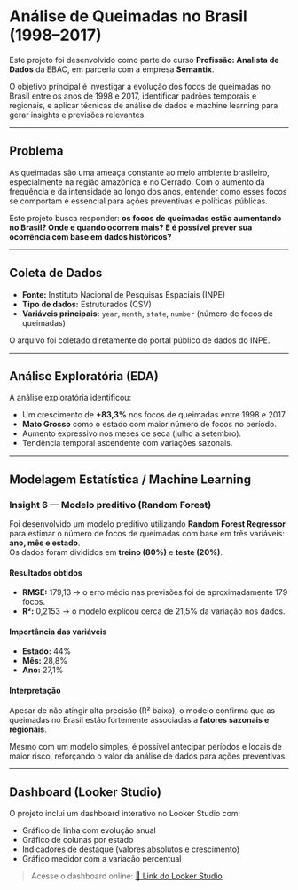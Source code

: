 # Análise de Queimadas no Brasil (1998–2017)

Este projeto foi desenvolvido como parte do curso **Profissão: Analista de Dados** da EBAC, em parceria com a empresa **Semantix**.

O objetivo principal é investigar a evolução dos focos de queimadas no Brasil entre os anos de 1998 e 2017, identificar padrões temporais e regionais, e aplicar técnicas de análise de dados e machine learning para gerar insights e previsões relevantes.

---

##  Problema

As queimadas são uma ameaça constante ao meio ambiente brasileiro, especialmente na região amazônica e no Cerrado. Com o aumento da frequência e da intensidade ao longo dos anos, entender como esses focos se comportam é essencial para ações preventivas e políticas públicas.

Este projeto busca responder: **os focos de queimadas estão aumentando no Brasil? Onde e quando ocorrem mais? E é possível prever sua ocorrência com base em dados históricos?**

---

##  Coleta de Dados

- **Fonte:** Instituto Nacional de Pesquisas Espaciais (INPE)
- **Tipo de dados:** Estruturados (CSV)
- **Variáveis principais:** `year`, `month`, `state`, `number` (número de focos de queimadas)

O arquivo foi coletado diretamente do portal público de dados do INPE.

---

##  Análise Exploratória (EDA)

A análise exploratória identificou:

- Um crescimento de **+83,3%** nos focos de queimadas entre 1998 e 2017.
- **Mato Grosso** como o estado com maior número de focos no período.
- Aumento expressivo nos meses de seca (julho a setembro).
- Tendência temporal ascendente com variações sazonais.

---

##  Modelagem Estatística / Machine Learning

### Insight 6 — Modelo preditivo (Random Forest)

Foi desenvolvido um modelo preditivo utilizando **Random Forest Regressor** para estimar o número de focos de queimadas com base em três variáveis: **ano, mês e estado**.  
Os dados foram divididos em **treino (80%)** e **teste (20%)**.

####  Resultados obtidos

- **RMSE:** 179,13 → o erro médio nas previsões foi de aproximadamente 179 focos.
- **R²:** 0,2153 → o modelo explicou cerca de 21,5% da variação nos dados.

####  Importância das variáveis

- **Estado:** 44%
- **Mês:** 28,8%
- **Ano:** 27,1%

####  Interpretação

Apesar de não atingir alta precisão (R² baixo), o modelo confirma que as queimadas no Brasil estão fortemente associadas a **fatores sazonais e regionais**.

Mesmo com um modelo simples, é possível antecipar períodos e locais de maior risco, reforçando o valor da análise de dados para ações preventivas.

---

##  Dashboard (Looker Studio)

O projeto inclui um dashboard interativo no Looker Studio com:

- Gráfico de linha com evolução anual
- Gráfico de colunas por estado
- Indicadores de destaque (valores absolutos e crescimento)
- Gráfico medidor com a variação percentual



> Acesse o dashboard online: [🔗 Link do Looker Studio](https://lookerstudio.google.com/reporting/ddab568d-2930-4e9b-81c5-8508a67c4436)



